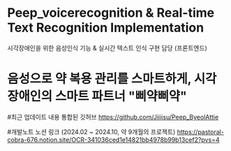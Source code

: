 # Peep_voicerecognition & Real-time Text Recognition Implementation
시각장애인을 위한 음성인식 기능 & 실시간 텍스트 인식 구현 담당 (프론트엔드)

# 음성으로 약 복용 관리를 스마트하게, 시각장애인의 스마트 파트너 "삐약삐약" 
#최근 업데이트 내용 통합된 깃허브
https://github.com/Jiiiisu/Peep_ByeolAttie

#개발노트 노션 링크 (2024.02 ~ 2024.10, 약 9개월의 프로젝트)
https://pastoral-cobra-676.notion.site/OCR-341036ced1e14821bb4978b99b13cef2?pvs=4
